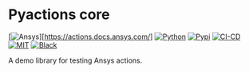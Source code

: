 Pyactions core
==============

[![Ansys][Ansys badge]][https://actions.docs.ansys.com/]
[![Python][Python badge]][Python url]
[![Pypi][Pypi badge]][Pypi url]
[![CI-CD][CI-CD badge]][CI-CD yml]
[![MIT][MIT badge]][MIT url]
[![Black][Black badge]][Black url]

A demo library for testing Ansys actions.

[Ansys badge]: https://img.shields.io/badge/Ansys-ffc107.svg?labelColor=black&logo=data:image/png;base64,iVBORw0KGgoAAAANSUhEUgAAABAAAAAQCAIAAACQkWg2AAABDklEQVQ4jWNgoDfg5mD8vE7q/3bpVyskbW0sMRUwofHD7Dh5OBkZGBgW7/3W2tZpa2tLQEOyOzeEsfumlK2tbVpaGj4N6jIs1lpsDAwMJ278sveMY2BgCA0NFRISwqkhyQ1q/Nyd3zg4OBgYGNjZ2ePi4rB5loGBhZnhxTLJ/9ulv26Q4uVk1NXV/f///////69du4Zdg78lx//t0v+3S88rFISInD59GqIH2esIJ8G9O2/XVwhjzpw5EAam1xkkBJn/bJX+v1365hxxuCAfH9+3b9/+////48cPuNehNsS7cDEzMTAwMMzb+Q2u4dOnT2vWrMHu9ZtzxP9vl/69RVpCkBlZ3N7enoDXBwEAAA+YYitOilMVAAAAAElFTkSuQmCC
[Python badge]: https://img.shields.io/badge/Python-%3E%3D3.7-blue
[Python url]: https://pypi.org/project/pyactions-core/
[Pypi badge]: https://img.shields.io/pypi/v/pyactions-core.svg?logo=python&logoColor=white
[Pypi url]: https://pypi.org/project/pyactions-core
[CI-CD badge]: https://github.com/ansys/actions/actions/workflows/ci_cd.yml/badge.svg
[CI-CD yml]: https://github.com/ansys/actions/actions/workflows/ci_cd.yml
[MIT badge]: https://img.shields.io/badge/License-MIT-blue.svg
[MIT url]: https://opensource.org/blog/license/mit
[Black badge]: https://img.shields.io/badge/code%20style-black-000000.svg?style=flat
[Black url]: https://github.com/psf/black

